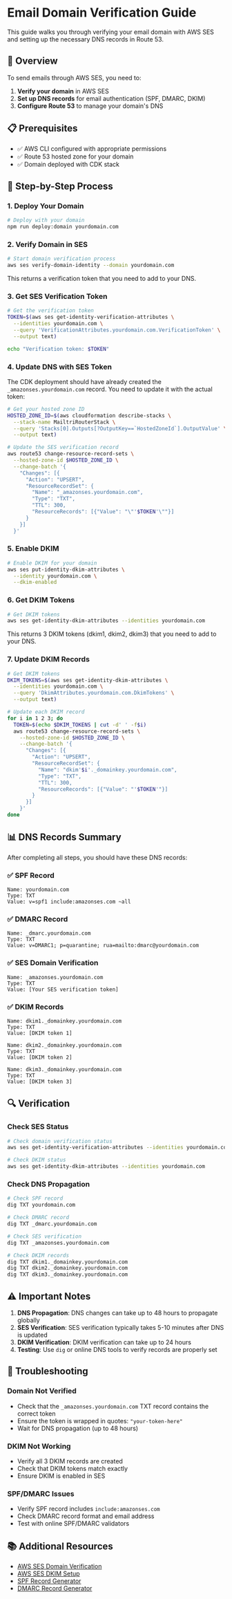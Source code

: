 # Email Domain Verification Guide

This guide walks you through verifying your email domain with AWS SES and setting up the necessary DNS records in Route 53.

## 🎯 Overview

To send emails through AWS SES, you need to:
1. **Verify your domain** in AWS SES
2. **Set up DNS records** for email authentication (SPF, DMARC, DKIM)
3. **Configure Route 53** to manage your domain's DNS

## 📋 Prerequisites

- ✅ AWS CLI configured with appropriate permissions
- ✅ Route 53 hosted zone for your domain
- ✅ Domain deployed with CDK stack

## 🚀 Step-by-Step Process

### 1. Deploy Your Domain

```bash
# Deploy with your domain
npm run deploy:domain yourdomain.com
```

### 2. Verify Domain in SES

```bash
# Start domain verification process
aws ses verify-domain-identity --domain yourdomain.com
```

This returns a verification token that you need to add to your DNS.

### 3. Get SES Verification Token

```bash
# Get the verification token
TOKEN=$(aws ses get-identity-verification-attributes \
  --identities yourdomain.com \
  --query 'VerificationAttributes.yourdomain.com.VerificationToken' \
  --output text)

echo "Verification token: $TOKEN"
```

### 4. Update DNS with SES Token

The CDK deployment should have already created the `_amazonses.yourdomain.com` record. You need to update it with the actual token:

```bash
# Get your hosted zone ID
HOSTED_ZONE_ID=$(aws cloudformation describe-stacks \
  --stack-name MailtriRouterStack \
  --query 'Stacks[0].Outputs[?OutputKey==`HostedZoneId`].OutputValue' \
  --output text)

# Update the SES verification record
aws route53 change-resource-record-sets \
  --hosted-zone-id $HOSTED_ZONE_ID \
  --change-batch '{
    "Changes": [{
      "Action": "UPSERT",
      "ResourceRecordSet": {
        "Name": "_amazonses.yourdomain.com",
        "Type": "TXT",
        "TTL": 300,
        "ResourceRecords": [{"Value": "\"'$TOKEN'\""}]
      }
    }]
  }'
```

### 5. Enable DKIM

```bash
# Enable DKIM for your domain
aws ses put-identity-dkim-attributes \
  --identity yourdomain.com \
  --dkim-enabled
```

### 6. Get DKIM Tokens

```bash
# Get DKIM tokens
aws ses get-identity-dkim-attributes --identities yourdomain.com
```

This returns 3 DKIM tokens (dkim1, dkim2, dkim3) that you need to add to your DNS.

### 7. Update DKIM Records

```bash
# Get DKIM tokens
DKIM_TOKENS=$(aws ses get-identity-dkim-attributes \
  --identities yourdomain.com \
  --query 'DkimAttributes.yourdomain.com.DkimTokens' \
  --output text)

# Update each DKIM record
for i in 1 2 3; do
  TOKEN=$(echo $DKIM_TOKENS | cut -d' ' -f$i)
  aws route53 change-resource-record-sets \
    --hosted-zone-id $HOSTED_ZONE_ID \
    --change-batch '{
      "Changes": [{
        "Action": "UPSERT",
        "ResourceRecordSet": {
          "Name": "dkim'$i'._domainkey.yourdomain.com",
          "Type": "TXT",
          "TTL": 300,
          "ResourceRecords": [{"Value": "'$TOKEN'"}]
        }
      }]
    }'
done
```

## 📊 DNS Records Summary

After completing all steps, you should have these DNS records:

### ✅ SPF Record
```
Name: yourdomain.com
Type: TXT
Value: v=spf1 include:amazonses.com ~all
```

### ✅ DMARC Record
```
Name: _dmarc.yourdomain.com
Type: TXT
Value: v=DMARC1; p=quarantine; rua=mailto:dmarc@yourdomain.com
```

### ✅ SES Domain Verification
```
Name: _amazonses.yourdomain.com
Type: TXT
Value: [Your SES verification token]
```

### ✅ DKIM Records
```
Name: dkim1._domainkey.yourdomain.com
Type: TXT
Value: [DKIM token 1]

Name: dkim2._domainkey.yourdomain.com
Type: TXT
Value: [DKIM token 2]

Name: dkim3._domainkey.yourdomain.com
Type: TXT
Value: [DKIM token 3]
```

## 🔍 Verification

### Check SES Status

```bash
# Check domain verification status
aws ses get-identity-verification-attributes --identities yourdomain.com

# Check DKIM status
aws ses get-identity-dkim-attributes --identities yourdomain.com
```

### Check DNS Propagation

```bash
# Check SPF record
dig TXT yourdomain.com

# Check DMARC record
dig TXT _dmarc.yourdomain.com

# Check SES verification
dig TXT _amazonses.yourdomain.com

# Check DKIM records
dig TXT dkim1._domainkey.yourdomain.com
dig TXT dkim2._domainkey.yourdomain.com
dig TXT dkim3._domainkey.yourdomain.com
```

## ⚠️ Important Notes

1. **DNS Propagation**: DNS changes can take up to 48 hours to propagate globally
2. **SES Verification**: SES verification typically takes 5-10 minutes after DNS is updated
3. **DKIM Verification**: DKIM verification can take up to 24 hours
4. **Testing**: Use `dig` or online DNS tools to verify records are properly set

## 🚨 Troubleshooting

### Domain Not Verified
- Check that the `_amazonses.yourdomain.com` TXT record contains the correct token
- Ensure the token is wrapped in quotes: `"your-token-here"`
- Wait for DNS propagation (up to 48 hours)

### DKIM Not Working
- Verify all 3 DKIM records are created
- Check that DKIM tokens match exactly
- Ensure DKIM is enabled in SES

### SPF/DMARC Issues
- Verify SPF record includes `include:amazonses.com`
- Check DMARC record format and email address
- Test with online SPF/DMARC validators

## 📚 Additional Resources

- [AWS SES Domain Verification](https://docs.aws.amazon.com/ses/latest/dg/verify-domains.html)
- [AWS SES DKIM Setup](https://docs.aws.amazon.com/ses/latest/dg/send-email-authentication-dkim.html)
- [SPF Record Generator](https://www.spf-record.com/)
- [DMARC Record Generator](https://www.dmarcanalyzer.com/)
